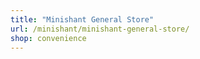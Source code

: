 ```yaml
---
title: "Minishant General Store"
url: /minishant/minishant-general-store/
shop: convenience
---
```

